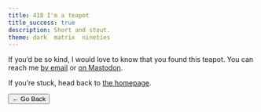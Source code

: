 ```yaml
---
title: 418 I'm a teapot
title_success: true
description: Short and stout.
theme: dark  matrix  nineties
---
```


<div class=" [ box  box--success ] [ flow ] ">
    <p>If you’d be so kind, I would love to know that you found this teapot. You can reach me <a href="mailto:{{ author.email }}">by email</a> or <a href="https://{{ author.mastodon_domain }}/users/{{ author.mastodon.split('@') | first }}">on Mastodon</a>.</p>
    <p>If you’re stuck, head back to <a href="/">the homepage</a>.</p>
</div>

<nav class=" [ grid ] [ navigator ] " aria-label="Error Navigation">
    <button onclick="history.back(-1)" aria-label="Go back">← Go Back</button>
</nav>
